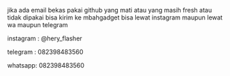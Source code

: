 jika ada email bekas pakai github yang mati atau yang masih fresh atau tidak dipakai bisa kirim ke mbahgadget bisa lewat instagram maupun lewat wa maupun telegram

instagram : @hery_flasher

telegram : 082398483560

whatsapp: 082398483560
